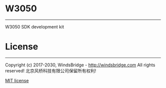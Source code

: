 # W3050
------------------------------------------------------------------------------
W3050 SDK development kit


# License
------------------------------------------------------------------------------
Copyright (c) 2017-2030, WindsBridge - http://windsbridge.com All rights reserved! 北京风桥科技有限公司保留所有权利!

[MIT license](LICENSE)
